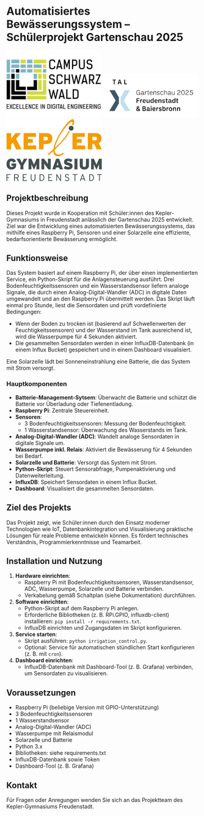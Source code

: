 # Automatisiertes Bewässerungssystem – Schülerprojekt Gartenschau 2025



<img src=".\Bilder\Campus Schwarzwald_Logo_mit Schriftzug (1).svg" width="250">  <img src=".\Bilder\Gartenschau_LoGo.png" width="250">  <img src=".\Bilder\LOGO_KEPLER_gross_287x186_Kaupp_geglaettet.png" width="250">







## Projektbeschreibung
Dieses Projekt wurde in Kooperation mit Schüler:innen des Kepler-Gymnasiums in Freudenstadt anlässlich der Gartenschau 2025 entwickelt. Ziel war die Entwicklung eines automatisierten Bewässerungssystems, das mithilfe eines Raspberry Pi, Sensoren und einer Solarzelle eine effiziente, bedarfsorientierte Bewässerung ermöglicht.

## Funktionsweise
Das System basiert auf einem Raspberry Pi, der über einen implementierten Service, ein Python-Skript für die Anlagensteuerung ausführt. Drei Bodenfeuchtigkeitssensoren und ein Wasserstandsensor liefern analoge Signale, die durch einen Analog-Digital-Wandler (ADC) in digitale Daten umgewandelt und an den Raspberry Pi übermittelt werden. Das Skript läuft einmal pro Stunde, liest die Sensordaten und prüft vordefinierte Bedingungen:
- Wenn der Boden zu trocken ist (basierend auf Schwellenwerten der Feuchtigkeitssensoren) und der Wasserstand im Tank ausreichend ist, wird die Wasserpumpe für 4 Sekunden aktiviert.
- Die gesammelten Sensordaten werden in einer InfluxDB-Datenbank (in einem Influx Bucket) gespeichert und in einem Dashboard visualisiert.

Eine Solarzelle lädt bei Sonneneinstrahlung eine Batterie, die das System mit Strom versorgt.

### Hauptkomponenten
- **Batterie-Management-Sytsem**: Überwacht die Batterie und schützt die Batterie vor Überladung oder Tiefenentladung.
- **Raspberry Pi**: Zentrale Steuereinheit.
- **Sensoren**:
  - 3 Bodenfeuchtigkeitssensoren: Messung der Bodenfeuchtigkeit.
  - 1 Wasserstandsensor: Überwachung des Wasserstands im Tank.
- **Analog-Digital-Wandler (ADC)**: Wandelt analoge Sensordaten in digitale Signale um.
- **Wasserpumpe inkl. Relais**: Aktiviert die Bewässerung für 4 Sekunden bei Bedarf.
- **Solarzelle und Batterie**: Versorgt das System mit Strom.
- **Python-Skript**: Steuert Sensorabfrage, Pumpenaktivierung und Datenweiterleitung.
- **InfluxDB**: Speichert Sensordaten in einem Influx Bucket.
- **Dashboard**: Visualisiert die gesammelten Sensordaten.

## Ziel des Projekts
Das Projekt zeigt, wie Schüler:innen durch den Einsatz moderner Technologien wie IoT, Datenbankintegration und Visualisierung praktische Lösungen für reale Probleme entwickeln können. Es fördert technisches Verständnis, Programmierkenntnisse und Teamarbeit.

## Installation und Nutzung
1. **Hardware einrichten**:
   - Raspberry Pi mit Bodenfeuchtigkeitssensoren, Wasserstandsensor, ADC, Wasserpumpe, Solarzelle und Batterie verbinden.
   - Verkabelung gemäß Schaltplan (siehe Dokumentation) durchführen.
2. **Software einrichten**:
   - Python-Skript auf dem Raspberry Pi anlegen.
   - Erforderliche Bibliotheken (z. B. RPi.GPIO, influxdb-client) installieren: `pip install -r requirements.txt`.
   - InfluxDB einrichten und Zugangsdaten im Skript konfigurieren.
3. **Service starten**:
   - Skript ausführen: `python irrigation_control.py`.
   - Optional: Service für automatischen stündlichen Start konfigurieren (z. B. mit `cron`).
4. **Dashboard einrichten**:
   - InfluxDB-Datenbank mit Dashboard-Tool (z. B. Grafana) verbinden, um Sensordaten zu visualisieren.

## Voraussetzungen
- Raspberry Pi (beliebige Version mit GPIO-Unterstützung)
- 3 Bodenfeuchtigkeitssensoren
- 1 Wasserstandsensor
- Analog-Digital-Wandler (ADC)
- Wasserpumpe mit Relaismodul
- Solarzelle und Batterie
- Python 3.x
- Bibliotheken: siehe requirements.txt
- InfluxDB-Datenbank sowie Token
- Dashboard-Tool (z. B. Grafana)

## Kontakt
Für Fragen oder Anregungen wenden Sie sich an das Projektteam des Kepler-Gymnasiums Freudenstadt.




